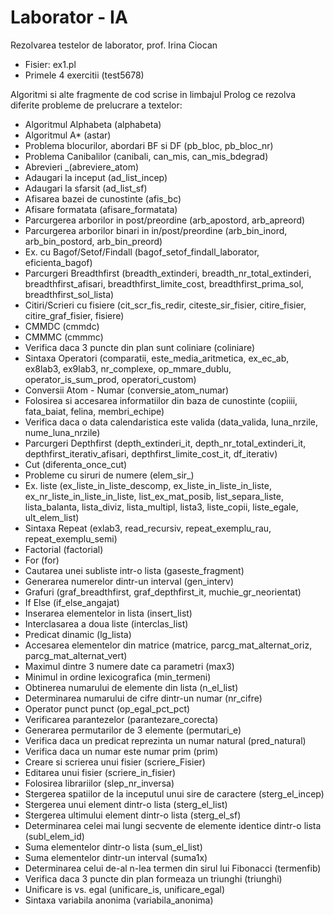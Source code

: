 # Laborator - IA

Rezolvarea testelor de laborator, prof. Irina Ciocan
- Fisier: ex1.pl
- Primele 4 exercitii (test5678)

Algoritmi si alte fragmente de cod scrise in limbajul Prolog ce rezolva diferite probleme de prelucrare a textelor:
- Algoritmul Alphabeta (alphabeta)
- Algoritmul A* (astar)
- Problema blocurilor, abordari BF si DF (pb_bloc, pb_bloc_nr)
- Problema Canibalilor (canibali, can_mis, can_mis_bdegrad)
- Abrevieri _(abreviere_atom)
- Adaugari la inceput (ad_list_incep)
- Adaugari la sfarsit (ad_list_sf)
- Afisarea bazei de cunostinte (afis_bc)
- Afisare formatata (afisare_formatata)
- Parcurgerea arborilor in post/preordine (arb_apostord, arb_apreord)
- Parcurgerea arborilor binari in in/post/preordine (arb_bin_inord, arb_bin_postord, arb_bin_preord)
- Ex. cu Bagof/Setof/Findall (bagof_setof_findall_laborator, eficienta_bagof)
- Parcurgeri Breadthfirst (breadth_extinderi, breadth_nr_total_extinderi, breadthfirst_afisari, breadthfirst_limite_cost, breadthfirst_prima_sol, breadthfirst_sol_lista)
- Citiri/Scrieri cu fisiere (cit_scr_fis_redir, citeste_sir_fisier, citire_fisier, citire_graf_fisier, fisiere)
- CMMDC (cmmdc)
- CMMMC (cmmmc)
- Verifica daca 3 puncte din plan sunt coliniare (coliniare)
- Sintaxa Operatori (comparatii, este_media_aritmetica, ex_ec_ab, ex8lab3, ex9lab3, nr_complexe, op_mmare_dublu, operator_is_sum_prod, operatori_custom)
- Conversii Atom - Numar (conversie_atom_numar)
- Folosirea si accesarea informatiilor din baza de cunostinte (copiiii, fata_baiat, felina, membri_echipe)
- Verifica daca o data calendaristica este valida (data_valida, luna_nrzile, nume_luna_nrzile)
- Parcurgeri Depthfirst (depth_extinderi_it, depth_nr_total_extinderi_it, depthfirst_iterativ_afisari, depthfirst_limite_cost_it, df_iterativ)
- Cut (diferenta_once_cut)
- Probleme cu siruri de numere (elem_sir_)
- Ex. liste (ex_liste_in_liste_descomp, ex_liste_in_liste_in_liste, ex_nr_liste_in_liste_in_liste, list_ex_mat_posib, list_separa_liste, lista_balanta, lista_diviz, lista_multipl, lista3, liste_copii, liste_egale, ult_elem_list)
- Sintaxa Repeat (exlab3, read_recursiv, repeat_exemplu_rau, repeat_exemplu_semi)
- Factorial (factorial)
- For (for)
- Cautarea unei subliste intr-o lista (gaseste_fragment)
- Generarea numerelor dintr-un interval (gen_interv)
- Grafuri (graf_breadthfirst, graf_depthfirst_it, muchie_gr_neorientat)
- If Else (if_else_angajat)
- Inserarea elementelor in lista (insert_list)
- Interclasarea a doua liste (interclas_list)
- Predicat dinamic (lg_lista)
- Accesarea elementelor din matrice (matrice, parcg_mat_alternat_oriz, parcg_mat_alternat_vert)
- Maximul dintre 3 numere date ca parametri (max3)
- Minimul in ordine lexicografica (min_termeni)
- Obtinerea numarului de elemente din lista (n_el_list)
- Determinarea numarului de cifre dintr-un numar (nr_cifre)
- Operator punct punct (op_egal_pct_pct)
- Verificarea parantezelor (parantezare_corecta)
- Generarea permutarilor de 3 elemente (permutari_e)
- Verifica daca un predicat reprezinta un numar natural (pred_natural)
- Verifica daca un numar este numar prim (prim)
- Creare si scrierea unui fisier (scriere_Fisier)
- Editarea unui fisier (scriere_in_fisier)
- Folosirea librariilor (slep_nr_inversa)
- Stergerea spatiilor de la inceputul unui sire de caractere (sterg_el_incep)
- Stergerea unui element dintr-o lista (sterg_el_list)
- Stergerea ultimului element dintr-o lista (sterg_el_sf)
- Determinarea celei mai lungi secvente de elemente identice dintr-o lista (subl_elem_id)
- Suma elementelor dintr-o lista (sum_el_list)
- Suma elementelor dintr-un interval (suma1x)
- Determinarea celui de-al n-lea termen din sirul lui Fibonacci (termenfib)
- Verifica daca 3 puncte din plan formeaza un triunghi (triunghi)
- Unificare is vs. egal (unificare_is, unificare_egal)
- Sintaxa variabila anonima (variabila_anonima)


